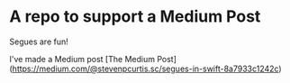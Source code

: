 # A repo to support a Medium Post

Segues are fun!

I've made a Medium post [The Medium Post] (https://medium.com/@stevenpcurtis.sc/segues-in-swift-8a7933c1242c)
